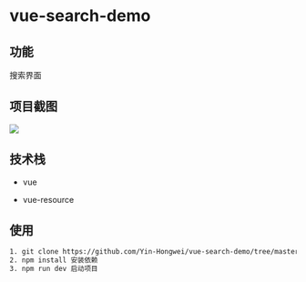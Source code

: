 # vue-search-demo

## 功能

搜索界面



## 项目截图

![](https://github.com/Yin-Hongwei/vue-search-demo/blob/master/static/theme.jpg)



## 技术栈

- vue

- vue-resource



## 使用

``` bash
1. git clone https://github.com/Yin-Hongwei/vue-search-demo/tree/master/static.git 下载本项目到本地
2. npm install 安装依赖
3. npm run dev 启动项目
```
